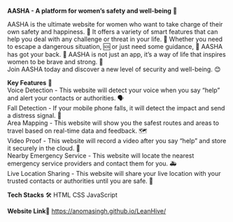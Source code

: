 **AASHA - A platform for women’s safety and well-being** 💖

AASHA is the ultimate website for women who want to take charge of their own safety and happiness. 💖 It offers a variety of smart features that can help you deal with any challenge or threat in your life. 🙌 Whether you need to escape a dangerous situation, 🆘 or just need some guidance, 🙏 AASHA has got your back. 👊 AASHA is not just an app, it’s a way of life that inspires women to be brave and strong. 💪  
Join AASHA today and discover a new level of security and well-being. 😊

**Key Features** 🌟  
Voice Detection - This website will detect your voice when you say “help” and alert your contacts or authorities. 🗣️  
Fall Detection - If your mobile phone falls, it will detect the impact and send a distress signal. 📱  
Area Mapping - This website will show you the safest routes and areas to travel based on real-time data and feedback. 🗺️  
Video Proof - This website will record a video after you say “help” and store it securely in the cloud. 🎥  
Nearby Emergency Service - This website will locate the nearest emergency service providers and contact them for you. 🚑  
Live Location Sharing - This website will share your live location with your trusted contacts or authorities until you are safe. 📍  

**Tech Stacks** 🛠️
HTML
CSS
JavaScript

**Website Link**🔗
https://anomasingh.github.io/LeanHive/
